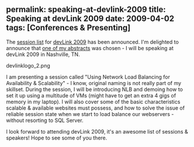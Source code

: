 permalink: speaking-at-devlink-2009
title: Speaking at devLink 2009
date: 2009-04-02
tags: [Conferences & Presenting]
---
The [session list](http://devlink.net/Sessions/tabid/124/Default.aspx) for [devLink 2009](http://devlink.net/) has been announced. I'm delighted to announce that [one of my abstracts](http://devlink.net/Speakers/MarkRasmussen/tabid/169/Default.aspx) was chosen - I will be speaking at devLink 2009 in Nashville, TN.

<!-- more -->

devlinklogo_2.png

I am presenting a session called "Using Network Load Balancing for Availability & Scalability" - I know, original naming is not really part of my skillset. During the session, I will be introducing NLB and demoing how to set it up using a multitude of VMs (might have to get an extra 4 gigs of memory in my laptop). I will also cover some of the basic characteristics scalable & available websites must possess, and how to solve the issue of reliable session state when we start to load balance our webservers - without resorting to SQL Server.

I look forward to attending devLink 2009, it's an awesome list of sessions & speakers! Hope to see some of you there.
